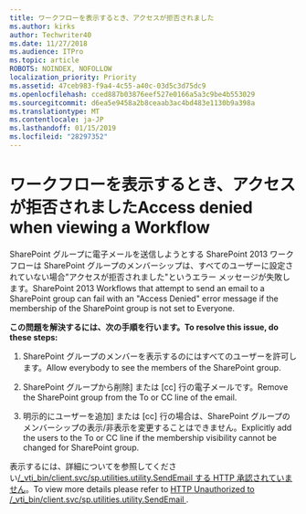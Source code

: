 ```yaml
---
title: ワークフローを表示するとき、アクセスが拒否されました
ms.author: kirks
author: Techwriter40
ms.date: 11/27/2018
ms.audience: ITPro
ms.topic: article
ROBOTS: NOINDEX, NOFOLLOW
localization_priority: Priority
ms.assetid: 47ceb983-f9a4-4c55-a40c-03d5c3d75dc9
ms.openlocfilehash: cced887b03876eef527e0166a5a3c9be4b553029
ms.sourcegitcommit: d6ea5e9458a2b8ceaab3ac4bd483e1130b9a398a
ms.translationtype: MT
ms.contentlocale: ja-JP
ms.lasthandoff: 01/15/2019
ms.locfileid: "28297352"
---
```

# <a name="access-denied-when-viewing-a-workflow"></a><span data-ttu-id="3e8bb-102">ワークフローを表示するとき、アクセスが拒否されました</span><span class="sxs-lookup"><span data-stu-id="3e8bb-102">Access denied when viewing a Workflow</span></span>

<span data-ttu-id="3e8bb-103">SharePoint グループに電子メールを送信しようとする SharePoint 2013 ワークフローは SharePoint グループのメンバーシップは、すべてのユーザーに設定されていない場合"アクセスが拒否されました"というエラー メッセージが失敗します。</span><span class="sxs-lookup"><span data-stu-id="3e8bb-103">SharePoint 2013 Workflows that attempt to send an email to a SharePoint group can fail with an "Access Denied" error message if the membership of the SharePoint group is not set to Everyone.</span></span>
  
 <span data-ttu-id="3e8bb-104">**この問題を解決するには、次の手順を行います。**</span><span class="sxs-lookup"><span data-stu-id="3e8bb-104">**To resolve this issue, do these steps:**</span></span>
  
 1. <span data-ttu-id="3e8bb-105">SharePoint グループのメンバーを表示するのにはすべてのユーザーを許可します。</span><span class="sxs-lookup"><span data-stu-id="3e8bb-105">Allow everybody to see the members of the SharePoint group.</span></span> 
  
 2. <span data-ttu-id="3e8bb-106">SharePoint グループから削除] または [cc] 行の電子メールです。</span><span class="sxs-lookup"><span data-stu-id="3e8bb-106">Remove the SharePoint group from the To or CC line of the email.</span></span> 
  
 3. <span data-ttu-id="3e8bb-107">明示的にユーザーを追加] または [cc] 行の場合は、SharePoint グループのメンバーシップの表示/非表示を変更することはできません。</span><span class="sxs-lookup"><span data-stu-id="3e8bb-107">Explicitly add the users to the To or CC line if the membership visibility cannot be changed for SharePoint group.</span></span> 
  
<span data-ttu-id="3e8bb-108">表示するには、詳細についてを参照してください[/_vti_bin/client.svc/sp.utilities.utility.SendEmail する HTTP 承認されていません](https://go.microsoft.com/fwlink/?linkid=2044694&amp;clcid=0x409)。</span><span class="sxs-lookup"><span data-stu-id="3e8bb-108">To view more details please refer to [HTTP Unauthorized to /_vti_bin/client.svc/sp.utilities.utility.SendEmail ](https://go.microsoft.com/fwlink/?linkid=2044694&amp;clcid=0x409).</span></span>
  

